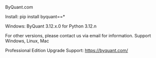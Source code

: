ByQuant.com

Install:
pip install byquant==*

Windows:
ByQuant 3.12.x.0 for Python 3.12.n

For other versions, please contact us via email for information.
Support Windows, Linux, Mac

Professional Edition Upgrade Support: https://byquant.com/